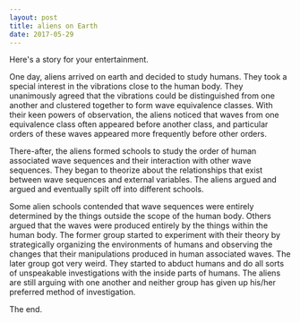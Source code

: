 ```yaml
---
layout: post
title: aliens on Earth
date: 2017-05-29
---
```


Here's a story for your entertainment.

One day, aliens arrived on earth and decided to study humans. They took a special interest in the vibrations close to the human body. They unanimously agreed that the vibrations could be distinguished from one another and clustered together to form wave equivalence classes. With their keen powers of observation, the aliens noticed that waves from one equivalence class often appeared before another class, and particular orders of these waves appeared more frequently before other orders.

There-after, the aliens formed schools to study the order of human associated wave sequences and their interaction with other wave sequences. They began to theorize about the relationships that exist between wave sequences and external variables. The aliens argued and argued and eventually spilt off into different schools.

Some alien schools contended that wave sequences were entirely determined by the things outside the scope of the human body. Others argued that the waves were produced entirely by the things within the human body. The former group started to experiment with their theory by strategically organizing the environments of humans and observing the changes that their manipulations produced in human associated waves. The later group got very weird. They started to abduct humans and do all sorts of unspeakable investigations with the inside parts of humans. The aliens are still arguing with one another and neither group has given up his/her preferred method of investigation. 

The end.
